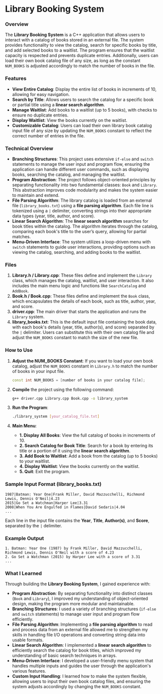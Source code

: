 # Library Booking System

### Overview
The **Library Booking System** is a C++ application that allows users to interact with a catalog of books stored in an external file. The system provides functionality to view the catalog, search for specific books by title, and add selected books to a waitlist. The program ensures that the waitlist capacity is respected and prevents duplicate entries. Additionally, users can load their own book catalog file of any size, as long as the constant `NUM_BOOKS` is adjusted accordingly to match the number of books in the file.

### Features
- **View Entire Catalog**: Display the entire list of books in increments of 10, allowing for easy navigation.
- **Search by Title**: Allows users to search the catalog for a specific book or partial title using a **linear search algorithm**.
- **Manage Waitlist**: Add books to a waitlist (up to 5 books), with checks to ensure no duplicate entries.
- **Display Waitlist**: View the books currently on the waitlist.
- **Customizable Catalog**: Users can load their own library book catalog input file of any size by updating the `NUM_BOOKS` constant to reflect the correct number of entries in the file.

### Technical Overview
- **Branching Structures**: This project uses extensive `if-else` and `switch` statements to manage the user input and program flow, ensuring the application can handle different user commands, such as displaying books, searching the catalog, and managing the waitlist.
- **Program Abstraction**: The project follows object-oriented principles by separating functionality into two fundamental classes: `Book` and `Library`. This abstraction improves code modularity and makes the system easier to maintain and extend.
- **File Parsing Algorithm**: The library catalog is loaded from an external file (`library_books.txt`) using a **file parsing algorithm**. Each file line is tokenized using a `|` delimiter, converting strings into their appropriate data types (year, title, author, and score).
- **Linear Search Algorithm**: The **linear search algorithm** searches for book titles within the catalog. The algorithm iterates through the catalog, comparing each book's title to the user’s query, allowing for partial matches.
- **Menu-Driven Interface**: The system utilizes a loop-driven menu with `switch` statements to guide user interactions, providing options such as viewing the catalog, searching, and adding books to the waitlist.

### Files
1. **Library.h / Library.cpp**: These files define and implement the `Library` class, which manages the catalog, waitlist, and user interaction. It also includes the main menu logic and functions like `SearchCatalog` and `AddBook`.
2. **Book.h / Book.cpp**: These files define and implement the `Book` class, which encapsulates the details of each book, such as title, author, year, and score.
3. **driver.cpp**: The main driver that starts the application and runs the `Library` system.
4. **library_books.txt**: This is the default input file containing the book data, with each book's details (year, title, author(s), and score) separated by the `|` delimiter. Users can substitute this with their own catalog file and adjust the `NUM_BOOKS` constant to match the size of the new file.

### How to Use
1. **Adjust the NUM_BOOKS Constant**: If you want to load your own book catalog, adjust the `NUM_BOOKS` constant in `Library.h` to match the number of books in your input file.
   ```cpp
   const int NUM_BOOKS = [number of books in your catalog file];
   ```

2. **Compile** the project using the following command:
   ```bash
   g++ driver.cpp Library.cpp Book.cpp -o library_system
   ```

3. **Run the Program**:
   ```bash
   ./library_system [your_catalog_file.txt]
   ```

4. **Main Menu**:
    - **1. Display All Books**: View the full catalog of books in increments of 10.
    - **2. Search Catalog for Book Title**: Search for a book by entering its title or a portion of it using the **linear search algorithm**.
    - **3. Add Book to Waitlist**: Add a book from the catalog (up to 5 books) to your waitlist.
    - **4. Display Waitlist**: View the books currently on the waitlist.
    - **5. Quit**: Exit the program.

### Sample Input Format (library_books.txt)
```plaintext
1987|Batman: Year One|Frank Miller, David Mazzucchelli, Richmond Lewis, Dennis O'Neil|4.23
2015|Go Set a Watchman|Harper Lee|3.31
2008|When You Are Engulfed in Flames|David Sedaris|4.04
...
```
Each line in the input file contains the **Year**, **Title**, **Author(s)**, and **Score**, separated by the `|` delimiter.

### Example Output
```plaintext
1. Batman: Year One (1987) by Frank Miller, David Mazzucchelli, Richmond Lewis, Dennis O'Neil with a score of 4.23
2. Go Set a Watchman (2015) by Harper Lee with a score of 3.31
...
```

### What I Learned
Through building the **Library Booking System**, I gained experience with:
- **Program Abstraction**: By separating functionality into distinct classes (`Book` and `Library`), I improved my understanding of object-oriented design, making the program more modular and maintainable.
- **Branching Structures**: I used a variety of branching structures (`if-else` and `switch` statements) to manage user input and program flow efficiently.
- **File Parsing Algorithm**: Implementing a **file parsing algorithm** to read and process data from an external file allowed me to strengthen my skills in handling file I/O operations and converting string data into usable formats.
- **Linear Search Algorithm**: I implemented a **linear search algorithm** to efficiently search the catalog for book titles, which improved my understanding of basic search techniques in arrays.
- **Menu-Driven Interface**: I developed a user-friendly menu system that handles multiple inputs and guides the user through the application's various features.
- **Custom Input Handling**: I learned how to make the system flexible, allowing users to input their own book catalog files, and ensuring the system adjusts accordingly by changing the `NUM_BOOKS` constant.
